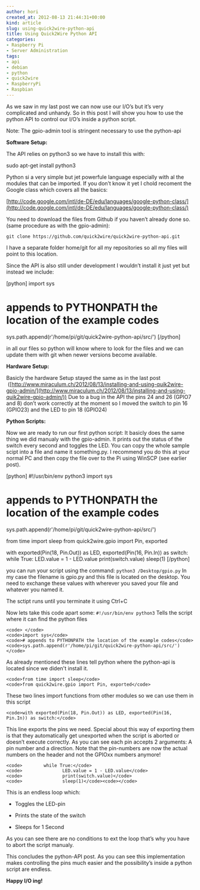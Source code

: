```yaml
---
author: hori
created_at: 2012-08-13 21:44:31+00:00
kind: article
slug: using-quick2wire-python-api
title: Using Quick2Wire Python API
categories:
- Raspberry Pi
- Server Administration
tags:
- api
- debian
- python
- quick2wire
- RaspberryPi
- Raspbian
---
```


As we saw in my last post we can now use our I/O’s but it’s very complicated and unhandy. So in this post I will show you how to use the python API to control our I/O’s inside a python script.

Note: The gpio-admin tool is stringent necessary to use the python-api

**Software Setup:**

The API relies on python3 so we have to install this with:

sudo apt-get install python3

Python si a very simple but jet powerfule language especially with al the modules that can be imported. If you don’t know it yet I chold recoment the Google class which covers all the basics:

[http://code.google.com/intl/de-DE/edu/languages/google-python-class/](http://code.google.com/intl/de-DE/edu/languages/google-python-class/)

You need to download the files from Github if you haven’t already done so. (same procedure as with the gpio-admin):

`git clone https://github.com/quick2wire/quick2wire-python-api.git`

I have a separate folder home/git for all my repositories so all my files will point to this location.

Since the API is also still under development I wouldn’t install it just yet but instead we include:

[python]
import sys
# appends to PYTHONPATH the location of the example codes
sys.path.append(r'/home/pi/git/quick2wire-python-api/src/')
[/python]


in all our files so python will know where to look for the files and we can update them with git when newer versions become available.

**Hardware Setup:**

Basicly the hardware Setup stayed the same as in the last post  ([http://www.miraculum.ch/2012/08/13/installing-and-using-quik2wire-gpio-admin/](http://www.miraculum.ch/2012/08/13/installing-and-using-quik2wire-gpio-admin/)) Due to a bug in the API the pins 24 and 26 (GPIO7 and 8) don’t work correctly at the moment so I moved the switch to pin 16 (GPIO23) and the LED to pin 18 (GPIO24)

**Python Scripts:**

Now we are ready to run our first python script: It basicly does the same thing we did manualy with the gpio-admin. It prints out the status of the switch every second and toggles the LED. You can copy the whole sample scipt into a file and name it something.py. I recommend you do this at your normal PC and then copy the file over to the Pi using WinSCP (see earlier post).

[python]
#!/usr/bin/env python3
import sys
# appends to PYTHONPATH the location of the example codes
sys.path.append(r'/home/pi/git/quick2wire-python-api/src/')

from time import sleep
from quick2wire.gpio import Pin, exported

with exported(Pin(18, Pin.Out)) as LED, exported(Pin(16, Pin.In)) as switch:
while True:
LED.value = 1 - LED.value
print(switch.value)
sleep(1)
[/python]

you can run your script using the command:
`python3 /Desktop/gpio.py`
In my case the filename is gpio.py and this file is located on the desktop. You need to exchange these values with wherever you saved your file and whatever you named it.

The sctipt runs until you terminate it using Ctrl+C

Now lets take this code apart some:
`#!/usr/bin/env python3`
Tells the script where it can find the python files

    
    <code> </code>
    <code>import sys</code>
    <code># appends to PYTHONPATH the location of the example codes</code>
    <code>sys.path.append(r'/home/pi/git/quick2wire-python-api/src/')</code>


As already mentioned these lines tell python where the python-api is located since we diden't install it.

    
    <code>from time import sleep</code>
    <code>from quick2wire.gpio import Pin, exported</code>


These two lines import functions from other modules so we can use them in this script

    
    <code>with exported(Pin(18, Pin.Out)) as LED, exported(Pin(16, Pin.In)) as switch:</code>


This line exports the pins we need. Special about this way of exporting them is that they automatically get unexported when the script is aborted or doesn’t execute correctly. As you can see each pin accepts 2 arguments: A pin number and a direction. Note that the pin-numbers are now the actual numbers on the header and not the GPIOxx numbers anymore!

    
    <code>        while True:</code>
    <code>               LED.value = 1 - LED.value</code>
    <code>               print(switch.value)</code>
    <code>               sleep(1)</code><code></code>


This is an endless loop which:



	
  * Toggles the LED-pin

	
  * Prints the state of the switch

	
  * Sleeps for 1 Second


As you can see there are no conditions to ext the loop that’s why you have to abort the script manualy.

This concludes the python-API post. As you can see this implementation makes controlling the pins much easier and the possibility’s inside a python script are endless.

**Happy I/O ing!**
